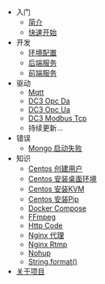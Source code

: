 - 入门
  - [简介](home.md)
  - [快速开始](code/quick-start.md)
- 开发
  - [环境配置](code/environment.md)
  - [后端服务](code/idea-start.md)
  - [前端服务](code/web-ui.md#构建-demo-web-ui)
- 驱动
  - [Mqtt](driver/mqtt.md)
  - [DC3 Opc Da](driver/opc-da.md)
  - [DC3 Opc Ua](driver/opc-ua.md)
  - [DC3 Modbus Tcp](driver/modbus-tcp.md)
  - 持续更新...
- 错误
  - [Mongo 启动失败](error/mongo-error.md)
- 知识
  - [Centos 创建用户](tip/centos-create-user.md)
  - [Centos 安装桌面环境](tip/centos-install-gnome.md)
  - [Centos 安装KVM](tip/centos-install-kvm.md)
  - [Centos 安装Pip](tip/centos-install-pip.md)
  - [Docker Compose](tip/docker-compose.md)
  - [FFmpeg](tip/ffmpeg.md)
  - [Http Code](tip/http-code.md)
  - [Nginx 代理](tip/nginx-prefix.md)
  - [Nginx Rtmp](tip/nginx-rtmp.md)
  - [Nohup](tip/nohup.md)
  - [String.format()](tip/string-format.md)
- [关于项目](about.md)
